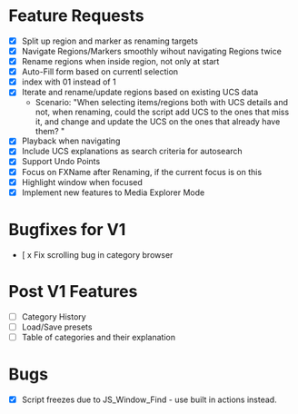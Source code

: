 # Feature Requests

- [x] Split up region and marker as renaming targets
- [x] Navigate Regions/Markers smoothly wihout navigating Regions twice
- [x] Rename regions when inside region, not only at start
- [x] Auto-Fill form based on currentl selection
- [x] index with 01 instead of 1
- [x] Iterate and rename/update regions based on existing UCS data
    - Scenario: "When selecting items/regions both with UCS details and not, when renaming, could the script add UCS to the ones that miss it, and change and update the UCS on the ones that already have them? "
- [x] Playback when navigating
- [x] Include UCS explanations as search criteria for autosearch
- [x] Support Undo Points
- [x] Focus on FXName after Renaming, if the current focus is on this
- [x] Highlight window when focused
- [x] Implement new features to Media Explorer Mode

# Bugfixes for V1
- [ x Fix scrolling bug in category browser

# Post V1 Features

- [ ] Category History
- [ ] Load/Save presets
- [ ] Table of categories and their explanation

# Bugs
- [x] Script freezes due to JS_Window_Find - use built in actions instead.